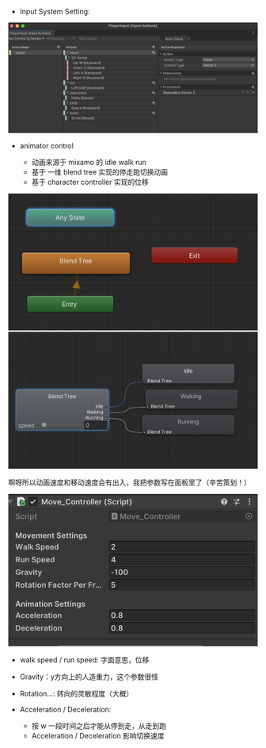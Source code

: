 
- Input System Setting:

![](../pictures/InputSystem.png)

- animator control

	- 动画来源于 mixamo 的 idle walk run
	- 基于 一维 blend tree 实现的停走跑切换动画
	- 基于 character controller 实现的位移

![|300](../pictures/Animation1.png)
![|300](../pictures/Animation2.png)

啊呀所以动画速度和移动速度会有出入，我把参数写在面板里了（辛苦策划！）

![|400](../pictures/3rd.png)

- walk speed / run speed: 字面意思，位移
- Gravity：y方向上的人造重力，这个参数很怪
- Rotation...: 转向的灵敏程度（大概）

- Acceleration / Deceleration: 
	- 按 w 一段时间之后才能从停到走，从走到跑
	- Acceleration / Deceleration 影响切换速度
